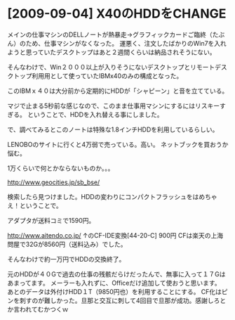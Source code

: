 # [2009-09-04] X40のHDDをCHANGE


メインの仕事マシンのDELLノートが熱暴走→グラフィックカードご臨終（たぶん）のため、仕事マシンがなくなった。
運悪く、注文したばかりのWin7を入れようと思っていたデスクトップはあと２週間くらいは納品されそうにない。

そんなわけで、Win２０００以上が入りそうにないデスクトップとリモートデスクトップ利用用として使っていたIBMx40のみの構成となった。

このIBMｘ４０は大分前から定期的にHDDが「シャピーン」と音を立てている。

マジで止まる5秒前な感じなので、このまま仕事用マシンにするにはリスキーすぎる。
ということで、HDDを入れ替える事にしました。

で、調べてみるとこのノートは特殊な1.8インチHDDを利用しているらしい。

LENOBOのサイトに行くと4万弱で売っている。高い。
ネットブックを買おうか悩む。

1万くらいで何とかならないものか。。。

<a href="http://www.geocities.jp/sb_bse/" target="_blank">http://www.geocities.jp/sb_bse/</a>

検索したら見つけました。HDDの変わりにコンパクトフラッシュをはめちゃえ！ということで。

アダプタが送料コミで1590円。

<a href="http://www.aitendo.co.jp/" target="_blank">http://www.aitendo.co.jp/</a>
↑のCF-IDE変換[44-20-C] 900円
CFは楽天の上海問屋で32Gが8560円（送料込み）でした。

そんなわけで約一万円でHDDの交換終了。

元のHDDが４０Gで過去の仕事の残骸だらけだったんで、無事に入って１７Gはあまってます。
メーラーも入れずに、Officeだけ追加して使おうと思います。
あとのデータは外付けHDD１T（9850円也）を利用することにする。
CF化はピンを刺すのが難しかった。旦那と交互に刺して4回目で旦那が成功。感謝しろとか言われてむかつくｗ

